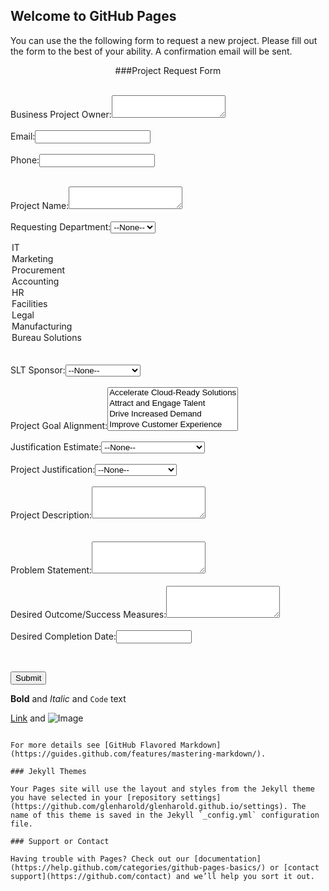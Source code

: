 ## Welcome to GitHub Pages

You can use the the following form to request a new project. Please fill out the form to the best of your ability. A confirmation email will be sent.




<center>###Project Request Form</center>
<br/>

Business Project Owner:<textarea  id="00NS0000001bqPA" name="00NS0000001bqPA" type="text" wrap="soft"></textarea><br>
<br>
<label for="email">Email:</label><input  id="email" maxlength="80" name="email" size="20" type="text" /><br>
<br>
<label for="phone">Phone:</label><input  id="phone" maxlength="40" name="phone" size="20" type="text" /><br>
<br>

Project Name:<textarea  id="00NS0000001boSb" name="00NS0000001boSb" type="text" wrap="soft"></textarea><br>
<br>
Requesting Department:<select  id="00NS0000001boSW" name="00NS0000001boSW" title="Requesting Department"><option value="">--None--</option><option value="Finance">Finance</option>
<option value="IT">IT</option>
<option value="Marketing">Marketing</option>
<option value="Procurement">Procurement</option>
<option value="Accounting">Accounting</option>
<option value="HR">HR</option>
<option value="Facilities">Facilities</option>
<option value="Legal">Legal</option>
<option value="Manufacturing">Manufacturing</option>
<option value="Bureau Solutions">Bureau Solutions</option>
</select><br>
<br>
SLT Sponsor:<select  id="00NS0000001bqOv" name="00NS0000001bqOv" title="SLT Sponsor"><option value="">--None--</option><option value="Anudeep Parhar">Anudeep Parhar</option>
<option value="Chris Pelletier">Chris Pelletier</option>
<option value="Jeff Smolinski">Jeff Smolinski</option>
<option value="Kurt Ishaug">Kurt Ishaug</option>
<option value="Lisa Tibbits">Lisa Tibbits</option>
<option value="Lynnette Heath">Lynnette Heath</option>
<option value="Mike Baxter">Mike Baxter</option>
<option value="Phil Kasper">Phil Kasper</option>
<option value="Ray Wizbowski">Ray Wizbowski</option>
<option value="Sam Morcos">Sam Morcos</option>
<option value="Todd Wilkinson">Todd Wilkinson</option>
<option value="Tony Ball">Tony Ball</option>
</select><br>
<br>
Project Goal Alignment:<select  id="00NS0000001boYy" multiple="multiple" name="00NS0000001boYy" title="Project Goal Alignment"><option value="Accelerate Cloud-Ready Solutions">Accelerate Cloud-Ready Solutions</option>
<option value="Attract and Engage Talent">Attract and Engage Talent</option>
<option value="Drive Increased Demand">Drive Increased Demand</option>
<option value="Improve Customer Experience">Improve Customer Experience</option>
<option value="Solution Segment Focus Growth">Solution Segment Focus Growth</option>
<option value="Transform How We Work">Transform How We Work</option>
</select><br>
<br>
Justification Estimate:<select  id="00NS0000001boSg" name="00NS0000001boSg" title="Justification Estimate"><option value="">--None--</option><option value="$ (&lt;$25,000)">$ (&lt;$25,000)</option>
<option value="$$ ($25,000 - $250,000)">$$ ($25,000 - $250,000)</option>
<option value="$$$ (&gt;$250,000)">$$$ (&gt;$250,000)</option>
</select><br>
<br>
Project Justification:<select  id="00NS0000001boR9" name="00NS0000001boR9" title="Project Justification"><option value="">--None--</option><option value="Cost Saving">Cost Saving</option>
<option value="Increase Revenue">Increase Revenue</option>
<option value="Compliance">Compliance</option>
</select><br>
<br>
Project Description:<textarea  id="00NS0000001bqOg" name="00NS0000001bqOg" rows="3" type="text" wrap="soft"></textarea><br>
<br>
<br>
Problem Statement:<textarea  id="00NS0000001bqOg" name="00NS0000001bqOg" rows="3" type="text" wrap="soft"></textarea><br>
<br>
Desired Outcome/Success Measures:<textarea  id="00NS0000001boRi" name="00NS0000001boRi" rows="3" type="text" wrap="soft"></textarea><br>
<br>
Desired Completion Date:<span class="dateInput dateOnlyInput"><input  id="00NS0000001boSX" name="00NS0000001boSX" size="12" type="text" /></span><br>

<input type="hidden"  id="external" name="external" value="1" /><br>

<input type="submit" name="submit">




**Bold** and _Italic_ and `Code` text

[Link](url) and ![Image](src)
```

For more details see [GitHub Flavored Markdown](https://guides.github.com/features/mastering-markdown/).

### Jekyll Themes

Your Pages site will use the layout and styles from the Jekyll theme you have selected in your [repository settings](https://github.com/glenharold/glenharold.github.io/settings). The name of this theme is saved in the Jekyll `_config.yml` configuration file.

### Support or Contact

Having trouble with Pages? Check out our [documentation](https://help.github.com/categories/github-pages-basics/) or [contact support](https://github.com/contact) and we’ll help you sort it out.
